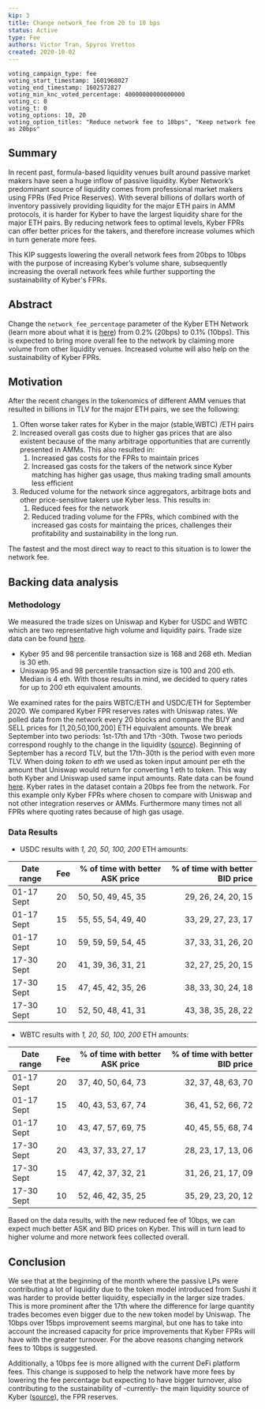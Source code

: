 ```yaml
---
kip: 3
title: Change network_fee from 20 to 10 bps
status: Active
type: Fee
authors: Victor Tran, Spyros Vrettos
created: 2020-10-02
---
```


```
voting_campaign_type: fee
voting_start_timestamp: 1601968027
voting_end_timestamp: 1602572827
voting_min_knc_voted_percentage: 40000000000000000
voting_c: 0
voting_t: 0
voting_options: 10, 20
voting_option_titles: "Reduce network fee to 10bps", "Keep network fee as 20bps"
```


## Summary

In recent past, formula-based liquidity venues built around passive market makers have seen a huge inflow of passive liquidity. Kyber Network’s predominant source of liquidity comes from professional market makers using FPRs (Fed Price Reserves). With several billions of dollars worth of inventory passively providing liquidity for the major ETH pairs in AMM protocols, it is harder for Kyber to have the largest liquidity share for the major ETH pairs. By reducing network fees to optimal levels, Kyber FPRs can offer better prices for the takers, and therefore increase volumes which in turn generate more fees. 

This KIP suggests lowering the overall network fees from 20bps to 10bps with the purpose of increasing Kyber’s volume share, subsequently increasing the overall network fees while further supporting the sustainability of Kyber's FPRs.

## Abstract

Change the `network_fee_percentage` parameter of the Kyber ETH Network (learn more about what it is [here](https://github.com/KyberNetwork/KIPs/blob/master/KIPs/kip-1.md#network-fee)) from 0.2% (20bps) to 0.1% (10bps). This is expected to bring more overall fee to the network by claiming more volume from other liquidity venues. Increased volume will also help on the sustainability of Kyber FPRs.


## Motivation

After the recent changes in the tokenomics of different AMM venues that resulted in billions in TLV for the major ETH pairs, we see the following:  

1. Often worse taker rates for Kyber in the major (stable,WBTC) /ETH pairs
2. Increased overall gas costs due to higher gas prices that are also existent because of the many arbitrage opportunities that are currently presented in AMMs. This also resulted in:  
	1. Increased gas costs for the FPRs to maintain prices
	2. Increased gas costs for the takers of the network since Kyber matching has higher gas usage, thus making trading small amounts less efficient
3. Reduced volume for the network since aggregators, arbitrage bots and other price-sensitive takers use Kyber less. This results in:  
	1. Reduced fees for the network
	2. Reduced trading volume for the FPRs, which combined with the increased gas costs for maintaing the prices, challenges their profitability and sustainability in the long run.
	
The fastest and the most direct way to react to this situation is to lower the network fee.

## Backing data analysis
### Methodology
We measured the trade sizes on Uniswap and Kyber for USDC and WBTC which are two representative high volume and liquidity pairs. Trade size data can be found [here](https://drive.google.com/drive/folders/1jMgmnAusjQG0Vqv5SQRFRmG1nXaFfCAC?usp=sharing).   
- Kyber 95 and 98 percentile transaction size is 168 and 268 eth. Median is 30 eth.
- Uniswap 95 and 98 percentile transaction size is 100 and 200 eth. Median is 4 eth.
With those results in mind, we decided to query rates for up to 200 eth equivalent amounts. 

We examined rates for the pairs WBTC/ETH and USDC/ETH for September 2020. We compared Kyber FPR reserves rates with Uniswap rates. We polled data from the network every 20 blocks and compare the BUY and SELL prices for [1,20,50,100,200] ETH equivalent amounts. We break September into two periods: 1st-17th and 17th -30th. Twose two periods correspond roughly to the change in the liquidity ([source](https://uniswap.info/pair/0xbb2b8038a1640196fbe3e38816f3e67cba72d940)). Beginning of September has a record TLV, but the 17th-30th is the period with even more TLV. When doing *token to eth* we used as token input amount per eth the amount that Uniswap would return for converting 1 eth to token. This way both Kyber and Uniswap used same input amounts. Rate data can be found [here](https://drive.google.com/drive/folders/1Ei4ph5TYuvNljO-PaOArK0k9wTFECvmX?usp=sharing). Kyber rates in the dataset contain a 20bps fee from the network. For this example only Kyber FPRs where chosen to compare with Uniswap and not other integration reserves or AMMs. Furthermore many times not all FPRs where quoting rates because of high gas usage.  

### Data Results

- USDC results with *1, 20, 50, 100, 200* ETH amounts:

Date range | Fee | % of time with better ASK price | % of time with better BID price
------- | --------- | ------- | --------:
01-17 Sept | 20 | 50, 50, 49, 45, 35 | 29, 26, 24, 20, 15
01-17 Sept | 15 | 55, 55, 54, 49, 40 | 33, 29, 27, 23, 17
01-17 Sept | 10 | 59, 59, 59, 54, 45 | 37, 33, 31, 26, 20
17-30 Sept | 20 | 41, 39, 36, 31, 21 | 32, 27, 25, 20, 15
17-30 Sept | 15 | 47, 45, 42, 35, 26 | 38, 33, 30, 24, 18
17-30 Sept | 10 | 52, 50, 48, 41, 31 | 43, 38, 35, 28, 22

- WBTC results with *1, 20, 50, 100, 200* ETH amounts:

Date range | Fee | % of time with better ASK price | % of time with better BID price
------- | --------- | ------- | --------:
01-17 Sept | 20 | 37, 40, 50, 64, 73 | 32, 37, 48, 63, 70
01-17 Sept | 15 | 40, 43, 53, 67, 74 | 36, 41, 52, 66, 72
01-17 Sept | 10 | 43, 47, 57, 69, 75 | 40, 45, 55, 68, 74
17-30 Sept | 20 | 43, 37, 33, 27, 17 | 28, 23, 17, 13, 06
17-30 Sept | 15 | 47, 42, 37, 32, 21 | 31, 26, 21, 17, 09
17-30 Sept | 10 | 52, 46, 42, 35, 25 | 35, 29, 23, 20, 12

Based on the data results, with the new reduced fee of 10bps, we can expect much better ASK and BID prices on Kyber. This will in turn lead to higher volume and more network fees collected overall. 

## Conclusion

We see that at the beginning of the month where the passive LPs were contributing a lot of liquidity due to the token model introduced from Sushi it was harder to provide better liquidity, especially in the larger size trades. This is more prominent after the 17th where the difference for large quantity trades becomes even bigger due to the new token model by Uniswap. The 10bps over 15bps improvement seems marginal, but one has to take into account the increased capacity for price improvements that Kyber FPRs will have with the greater turnover. For the above reasons changing network fees to 10bps is suggested.  

Additionally, a 10bps fee is more alligned with the current DeFi platform fees. This change is supposed to help the network have more fees by lowering the fee percentage but expecting to have bigger turnover, also contributing to the sustainability of -currently- the main liquidity source of Kyber ([source](https://blog.kyber.network/kyber-ecosystem-report-18-dae7422673c6)), the FPR reserves.
